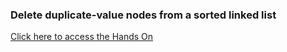 ### Delete duplicate-value nodes from a sorted linked list
[Click here to access the Hands On](https://www.hackerrank.com/challenges/delete-duplicate-value-nodes-from-a-sorted-linked-list/problem)
